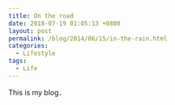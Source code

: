 ```yaml
---
title: On the road
date: 2018-07-19 01:05:13 +0800
layout: post
permalink: /blog/2014/06/15/in-the-rain.html
categories:
  - Lifestyle
tags:
  - Life
---
```

This is my blog．
